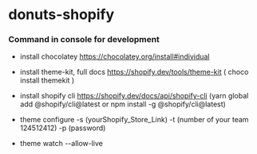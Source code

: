 # donuts-shopify

### Command in console for development

- install chocolatey <https://chocolatey.org/install#individual>

- install theme-kit, full docs <https://shopify.dev/tools/theme-kit> ( choco install themekit )

- install shopify cli <https://shopify.dev/docs/api/shopify-cli> (yarn global add @shopify/cli@latest or npm install -g @shopify/cli@latest)

- theme configure -s (yourShopify_Store_Link) -t (number of your team 124512412) -p (password)

- theme watch --allow-live
